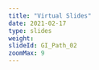 ```yaml
---
title: "Virtual Slides"
date: 2021-02-17
type: slides
weight:
slideId: GI_Path_02
zoomMax: 9
---
```

